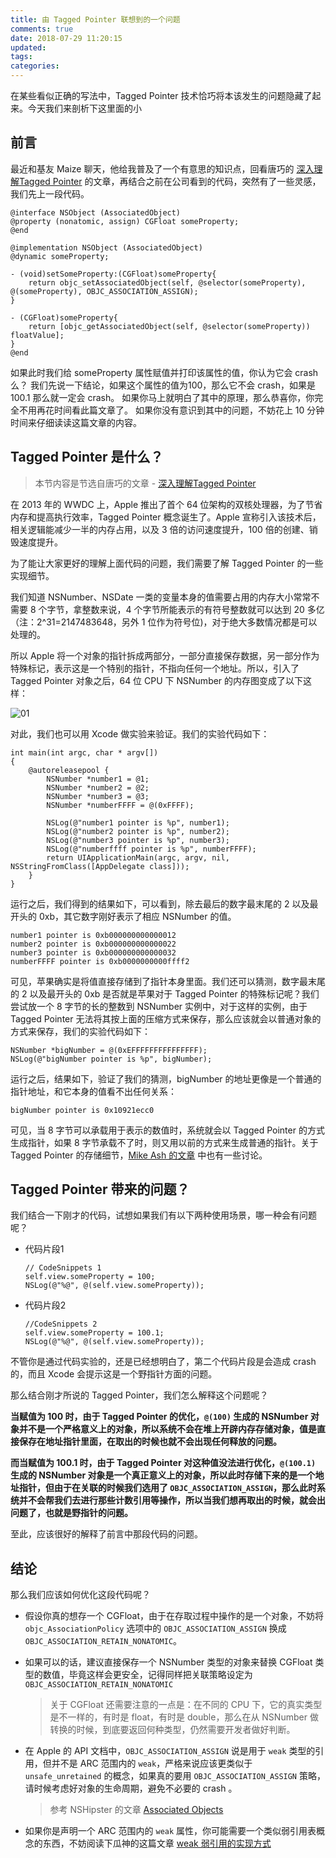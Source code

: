 ```yaml
---
title: 由 Tagged Pointer 联想到的一个问题
comments: true
date: 2018-07-29 11:20:15
updated:
tags:
categories:
---
```


在某些看似正确的写法中，Tagged Pointer 技术恰巧将本该发生的问题隐藏了起来。今天我们来剖析下这里面的小

<!-- more -->

## 前言

最近和基友 Maize 聊天，他给我普及了一个有意思的知识点，回看唐巧的 [深入理解Tagged Pointer](http://blog.devtang.com/2014/05/30/understand-tagged-pointer/) 的文章，再结合之前在公司看到的代码，突然有了一些灵感，我们先上一段代码。

```objc
@interface NSObject (AssociatedObject) 
@property (nonatomic, assign) CGFloat someProperty; 
@end 

@implementation NSObject (AssociatedObject) 
@dynamic someProperty; 

- (void)setSomeProperty:(CGFloat)someProperty{ 
	return objc_setAssociatedObject(self, @selector(someProperty), @(someProperty), OBJC_ASSOCIATION_ASSIGN); 
} 

- (CGFloat)someProperty{ 
	return [objc_getAssociatedObject(self, @selector(someProperty)) floatValue]; 
} 
@end 
```

如果此时我们给 someProperty 属性赋值并打印该属性的值，你认为它会 crash 么？
我们先说一下结论，如果这个属性的值为100，那么它不会 crash，如果是 100.1 那么就一定会 crash。
如果你马上就明白了其中的原理，那么恭喜你，你完全不用再花时间看此篇文章了。
如果你没有意识到其中的问题，不妨花上 10 分钟时间来仔细读读这篇文章的内容。

## Tagged Pointer 是什么？

> 本节内容是节选自唐巧的文章 - [深入理解Tagged Pointer](http://blog.devtang.com/2014/05/30/understand-tagged-pointer/)

在 2013 年的 WWDC 上，Apple 推出了首个 64 位架构的双核处理器，为了节省内存和提高执行效率，Tagged Pointer 概念诞生了。Apple 宣称引入该技术后，相关逻辑能减少一半的内存占用，以及 3 倍的访问速度提升，100 倍的创建、销毁速度提升。

为了能让大家更好的理解上面代码的问题，我们需要了解 Tagged Pointer 的一些实现细节。

我们知道 NSNumber、NSDate 一类的变量本身的值需要占用的内存大小常常不需要 8 个字节，拿整数来说，4 个字节所能表示的有符号整数就可以达到 20 多亿（注：2^31=2147483648，另外 1 位作为符号位)，对于绝大多数情况都是可以处理的。

所以 Apple 将一个对象的指针拆成两部分，一部分直接保存数据，另一部分作为特殊标记，表示这是一个特别的指针，不指向任何一个地址。所以，引入了 Tagged Pointer 对象之后，64 位 CPU 下 NSNumber 的内存图变成了以下这样：

![01](01.jpg)

对此，我们也可以用 Xcode 做实验来验证。我们的实验代码如下：

```objc
int main(int argc, char * argv[])
{
    @autoreleasepool {
        NSNumber *number1 = @1;
        NSNumber *number2 = @2;
        NSNumber *number3 = @3;
        NSNumber *numberFFFF = @(0xFFFF);
        
        NSLog(@"number1 pointer is %p", number1);
        NSLog(@"number2 pointer is %p", number2);
        NSLog(@"number3 pointer is %p", number3);
        NSLog(@"numberffff pointer is %p", numberFFFF);
        return UIApplicationMain(argc, argv, nil, NSStringFromClass([AppDelegate class]));
    }
}
```

运行之后，我们得到的结果如下，可以看到，除去最后的数字最末尾的 2 以及最开头的 0xb，其它数字刚好表示了相应 NSNumber 的值。

```objc
number1 pointer is 0xb000000000000012
number2 pointer is 0xb000000000000022
number3 pointer is 0xb000000000000032
numberFFFF pointer is 0xb0000000000ffff2
```

可见，苹果确实是将值直接存储到了指针本身里面。我们还可以猜测，数字最末尾的 2 以及最开头的 0xb 是否就是苹果对于 Tagged Pointer 的特殊标记呢？我们尝试放一个 8 字节的长的整数到 NSNumber 实例中，对于这样的实例，由于 Tagged Pointer 无法将其按上面的压缩方式来保存，那么应该就会以普通对象的方式来保存，我们的实验代码如下：

```objc
NSNumber *bigNumber = @(0xEFFFFFFFFFFFFFFF);
NSLog(@"bigNumber pointer is %p", bigNumber);
```

运行之后，结果如下，验证了我们的猜测，bigNumber 的地址更像是一个普通的指针地址，和它本身的值看不出任何关系：

```objc
bigNumber pointer is 0x10921ecc0
```

可见，当 8 字节可以承载用于表示的数值时，系统就会以 Tagged Pointer 的方式生成指针，如果 8 字节承载不了时，则又用以前的方式来生成普通的指针。关于 Tagged Pointer 的存储细节，[Mike Ash 的文章](https://mikeash.com/pyblog/friday-qa-2012-07-27-lets-build-tagged-pointers.html) 中也有一些讨论。

## Tagged Pointer 带来的问题？
我们结合一下刚才的代码，试想如果我们有以下两种使用场景，哪一种会有问题呢？

* 代码片段1
  
  ```objc
  // CodeSnippets 1
  self.view.someProperty = 100;
  NSLog(@"%@", @(self.view.someProperty));
  ```

* 代码片段2
  
  ```objc
  //CodeSnippets 2
  self.view.someProperty = 100.1;
  NSLog(@"%@", @(self.view.someProperty));
  ```

不管你是通过代码实验的，还是已经想明白了，第二个代码片段是会造成 crash 的，而且 Xcode 会提示这是一个野指针方面的问题。

那么结合刚才所说的 Tagged Pointer，我们怎么解释这个问题呢？

**当赋值为 100 时，由于 Tagged Pointer 的优化，`@(100)` 生成的 NSNumber 对象并不是一个严格意义上的对象，所以系统不会在堆上开辟内存存储对象，值是直接保存在地址指针里面，在取出的时候也就不会出现任何释放的问题。**

**而当赋值为 100.1 时，由于 Tagged Pointer 对这种值没法进行优化，`@(100.1)` 生成的 NSNumber 对象是一个真正意义上的对象，所以此时存储下来的是一个地址指针，但由于在关联的时候我们选用了 `OBJC_ASSOCIATION_ASSIGN`，那么此时系统并不会帮我们去进行那些计数引用等操作，所以当我们想再取出的时候，就会出问题了，也就是野指针的问题。**

至此，应该很好的解释了前言中那段代码的问题。

## 结论

那么我们应该如何优化这段代码呢？

* 假设你真的想存一个 CGFloat，由于在存取过程中操作的是一个对象，不妨将 `objc_AssociationPolicy` 选项中的 `OBJC_ASSOCIATION_ASSIGN` 换成 `OBJC_ASSOCIATION_RETAIN_NONATOMIC`。
* 如果可以的话，建议直接保存一个 NSNumber 类型的对象来替换 CGFloat 类型的数值，毕竟这样会更安全，记得同样把关联策略设定为 `OBJC_ASSOCIATION_RETAIN_NONATOMIC`

  > 关于 CGFloat 还需要注意的一点是：在不同的 CPU 下，它的真实类型是不一样的，有时是 float，有时是 double，那么在从 NSNumber 做转换的时候，到底要返回何种类型，仍然需要开发者做好判断。

* 在 Apple 的 API 文档中，`OBJC_ASSOCIATION_ASSIGN` 说是用于 `weak` 类型的引用，但并不是 ARC 范围内的 `weak`，严格来说应该更类似于 `unsafe_unretained` 的概念，如果真的要用 `OBJC_ASSOCIATION_ASSIGN` 策略，请时候考虑好对象的生命周期，避免不必要的 crash 。

  > 参考 NSHipster 的文章 [Associated Objects](https://nshipster.cn/associated-objects/)

* 如果你是声明一个 ARC 范围内的 `weak` 属性，你可能需要一个类似弱引用表概念的东西，不妨阅读下瓜神的这篇文章 [weak 弱引用的实现方式](https://github.com/Desgard/iOS-Source-Probe/blob/master/Objective-C/Runtime/weak%20%E5%BC%B1%E5%BC%95%E7%94%A8%E7%9A%84%E5%AE%9E%E7%8E%B0%E6%96%B9%E5%BC%8F.md)

